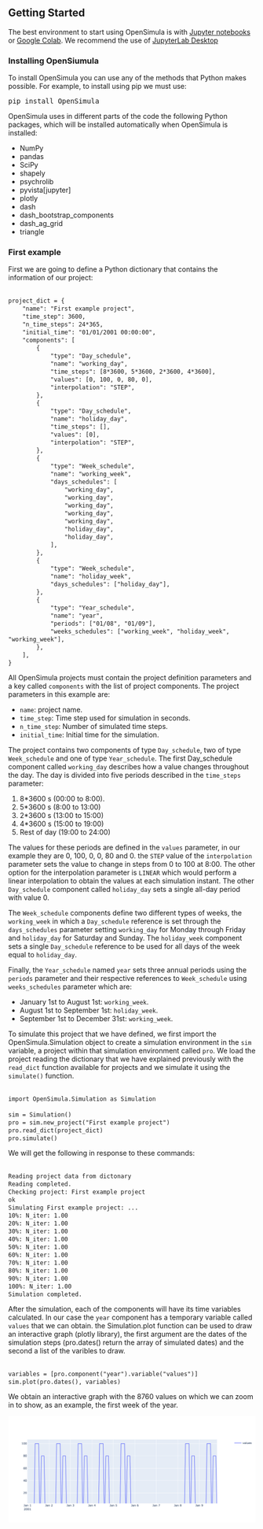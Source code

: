 ## Getting Started

The best environment to start using OpenSimula is with [Jupyter notebooks](https://jupyter.org/) or [Google Colab](https://colab.research.google.com/). We recommend the use of [JupyterLab Desktop](https://github.com/jupyterlab/jupyterlab-desktop)

### Installing OpenSiumula

To install OpenSimula you can use any of the methods that Python makes possible. For example, to install using pip we must use:

<pre>
pip install OpenSimula
</pre>

OpenSimula uses in different parts of the code the following Python packages, which will be installed automatically when OpenSimula is installed:

- NumPy
- pandas
- SciPy
- shapely
- psychrolib
- pyvista[jupyter]
- plotly
- dash
- dash_bootstrap_components
- dash_ag_grid
- triangle


### First example

First we are going to define a Python dictionary that contains the information of our project:

<pre><code class="python">
project_dict = {
    "name": "First example project",
    "time_step": 3600,
    "n_time_steps": 24*365,
    "initial_time": "01/01/2001 00:00:00",
    "components": [
        {
            "type": "Day_schedule",
            "name": "working_day",
            "time_steps": [8*3600, 5*3600, 2*3600, 4*3600],
            "values": [0, 100, 0, 80, 0],
            "interpolation": "STEP",
        },
        {
            "type": "Day_schedule",
            "name": "holiday_day",
            "time_steps": [],
            "values": [0],
            "interpolation": "STEP",
        },
        {
            "type": "Week_schedule",
            "name": "working_week",
            "days_schedules": [
                "working_day",
                "working_day",
                "working_day",
                "working_day",
                "working_day",
                "holiday_day",
                "holiday_day",
            ],
        },
        {
            "type": "Week_schedule",
            "name": "holiday_week",
            "days_schedules": ["holiday_day"],
        },
        {
            "type": "Year_schedule",
            "name": "year",
            "periods": ["01/08", "01/09"],
            "weeks_schedules": ["working_week", "holiday_week", "working_week"],
        },
    ],
}
</code></pre>

All OpenSimula projects must contain the project definition parameters and a key called `components` with the list of project components. The project parameters in this example are:

- `name`: project name.
- `time_step`: Time step used for simulation in seconds.
- `n_time_step`: Number of simulated time steps.
- `initial_time`: Initial time for the simulation.

The project contains two components of type `Day_schedule`, two of type `Week_schedule` and one of type `Year_schedule`. The first Day_schedule component called `working_day` describes how a value changes throughout the day. The day is divided into five periods described in the `time_steps` parameter: 

1. 8*3600 s (00:00 to 8:00). 
2. 5*3600 s (8:00 to 13:00)
3. 2*3600 s (13:00 to 15:00)
4. 4*3600 s (15:00 to 19:00)
5. Rest of day (19:00 to 24:00)

The values for these periods are defined in the `values` parameter, in our example they are 0, 100, 0, 0, 80 and 0. the `STEP` value of the `interpolation` parameter sets the value to change in steps from 0 to 100 at 8:00. The other option for the interpolation parameter is `LINEAR` which would perform a linear interpolation to obtain the values at each simulation instant. The other `Day_schedule` component called `holiday_day` sets a single all-day period with value 0. 

The `Week_schedule` components define two different types of weeks, the `working_week` in which a `Day_schedule` reference is set through the `days_schedules` parameter setting `working_day` for Monday through Friday and `holiday_day` for Saturday and Sunday. The `holiday_week` component sets a single `Day_schedule` reference to be used for all days of the week equal to `holiday_day`.

Finally, the `Year_schedule` named `year` sets three annual periods using the `periods` parameter and their respective references to `Week_schedule` using `weeks_schedules` parameter which are:

- January 1st to August 1st: `working_week`.
- August 1st to September 1st: `holiday_week`.
- September 1st to December 31st: `working_week`.

To simulate this project that we have defined, we first import the OpenSimula.Simulation object to create a simulation environment in the `sim` variable, a project within that simulation environment called `pro`. We load the project reading the dictionary that we have explained previously with the `read_dict` function available for projects and we simulate it using the `simulate()` function. 

<pre><code class="python">
import OpenSimula.Simulation as Simulation

sim = Simulation()
pro = sim.new_project("First example project")
pro.read_dict(project_dict)
pro.simulate()
</code></pre>

We will get the following in response to these commands: 

<pre><code class="shell">
Reading project data from dictonary
Reading completed.
Checking project: First example project
ok
Simulating First example project: ...
10%: N_iter: 1.00
20%: N_iter: 1.00
30%: N_iter: 1.00
40%: N_iter: 1.00
50%: N_iter: 1.00
60%: N_iter: 1.00
70%: N_iter: 1.00
80%: N_iter: 1.00
90%: N_iter: 1.00
100%: N_iter: 1.00
Simulation completed.
</code></pre>

After the simulation, each of the components will have its time variables calculated. In our case the `year` component has a temporary variable called `values` that we can obtain. the Simulation.plot function can be used to draw an interactive graph (plotly library), the first argument are the dates of the simulation steps (pro.dates() return the array of simulated dates) and the second a list of the varibles to draw.

<pre><code class="python">
variables = [pro.component("year").variable("values")]
sim.plot(pro.dates(), variables)
</code></pre>

We obtain an interactive graph with the 8760 values on which we can zoom in to show, as an example, the first week of the year.

![First example plot](img/schedule_plot.png)




















